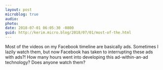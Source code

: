 ```yaml
---
layout: post
microblog: true
audio: 
photo: 
date: 2018-07-01 06:05:30 -0800
guid: http://kerim.micro.blog/2018/07/01/most-of-the.html
---
```

Most of the videos on my Facebook timeline are basically ads. Sometimes I lazily watch them, but now Facebook has taken to interrupting these ads with ads?! How many hours went into developing this ad-within-an-ad technology? Does anyone watch them?

